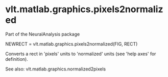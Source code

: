 # vlt.matlab.graphics.pixels2normalized

   Part of the NeuralAnalysis package
 
   NEWRECT = vlt.matlab.graphics.pixels2normalized(FIG, RECT)
 
   Converts a rect in 'pixels' units to 'normalized' units (see 'help axes'
   for definition).
 
   See also:  vlt.matlab.graphics.normalized2pixels

